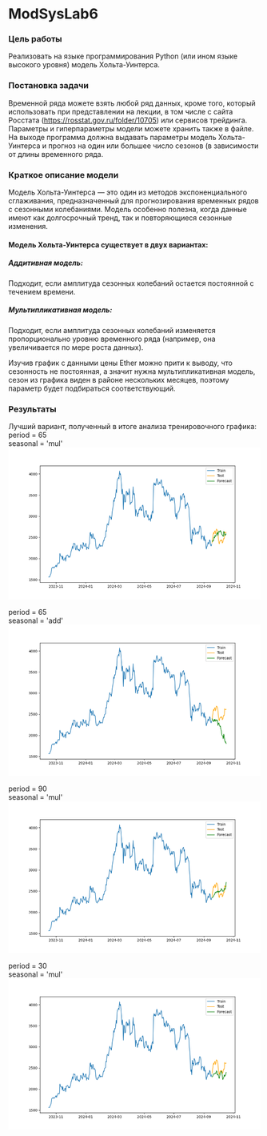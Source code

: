 # ModSysLab6
### Цель работы
Реализовать на языке программирования Python (или ином языке высокого уровня) модель Хольта-Уинтерса. 

### Постановка задачи
Временной ряда можете взять любой ряд данных, кроме того, который использовать при представлении на лекции, в том числе с сайта Росстата (https://rosstat.gov.ru/folder/10705) или сервисов трейдинга. Параметры и гиперпараметры модели можете хранить также в файле. На выходе программа должна выдавать параметры модель Хольта-Уинтерса и прогноз на один или большее число сезонов (в зависимости от длины временного ряда.

### Краткое описание модели
Модель Хольта-Уинтерса — это один из методов экспоненциального сглаживания, предназначенный для прогнозирования временных рядов с сезонными колебаниями. Модель особенно полезна, когда данные имеют как долгосрочный тренд, так и повторяющиеся сезонные изменения.
  
#### Модель Хольта-Уинтерса существует в двух вариантах:

##### Аддитивная модель: 

Подходит, если амплитуда сезонных колебаний остается постоянной с течением времени.

##### Мультипликативная модель: 

Подходит, если амплитуда сезонных колебаний изменяется пропорционально уровню временного ряда (например, она увеличивается по мере роста данных).
  
Изучив график с данными цены Ether можно прити к выводу, что сезонность не постоянная, а значит нужна мультипликативная модель, сезон из графика виден в районе нескольких месяцев, поэтому параметр будет подбираться соответствующий. 

### Результаты

Лучший вариант, полученный в итоге анализа тренировочного графика:  
period = 65  
seasonal = 'mul'  
![pic](./pic1.png)
  
period = 65  
seasonal = 'add' 
![pic](./pic2.png)
  
period = 90  
seasonal = 'mul' 
![pic](./pic3.png)
  
period = 30  
seasonal = 'mul' 
![pic](./pic4.png)